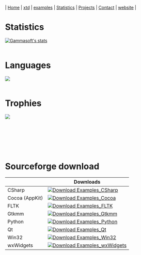 | [Home](README.md) | [xtd](https://github.com/gammasoft71/xtd) | [examples](https://github.com/gammasoft71/examples) | [Statistics](statistics.md) | [Projects](https://sourceforge.net/u/gammasoft71) | [Contact](contact.md) | [website](https://gammasoft71.wixsite.com/gammasoft) |

# Statistics

<a href="https://github.com/gammasoft71">
  <img align="center" src="https://github-readme-stats.vercel.app/api?username=gammasoft71&show_icons=true&include_all_commits=true&show_icons=true&title_color=fff&icon_color=79ff97&text_color=9f9f9f&bg_color=151515" alt="Gammasoft's stats" />
</a>
<br><br>

# Languages

<a href="https://github.com/gammasoft71?tab=repositories">
  <img align="center" src="https://github-readme-stats.vercel.app/api/top-langs/?username=gammasoft71&layout=compact&show_icons=true&title_color=fff&icon_color=79ff97&text_color=9f9f9f&bg_color=151515" />
</a>
<br><br>

# Trophies

<a href="https://github.com/ryo-ma/github-profile-trophy">
  <img align="left" src="https://github-profile-trophy.vercel.app/?username=gammasoft71&theme=gruvbox" />
</a>
<br><br>


<br><br><br><br>
# Sourceforge download

|                | Downloads                                                                                                                                                               |
|----------------|-------------------------------------------------------------------------------------------------------------------------------------------------------------------------|
| CSharp         | [![Download Examples_CSharp](https://img.shields.io/sourceforge/dt/csharpexample.svg)](https://sourceforge.net/projects/csharpexample/files/latest/download)            |
| Cocoa (AppKit) | [![Download Examples_Cocoa](https://img.shields.io/sourceforge/dt/objectivecexamples.svg)](https://sourceforge.net/projects/objectivecexamples/files/latest/download)   |
| FLTK           | [![Download Examples_FLTK](https://img.shields.io/sourceforge/dt/fltkexamples.svg)](https://sourceforge.net/projects/fltkexamples/files/latest/download)                |
| Gtkmm          | [![Download Examples_Gtkmm](https://img.shields.io/sourceforge/dt/gtkmmexamples.svg)](https://sourceforge.net/projects/gtkmmexamples/files/latest/download)             |
| Python         | [![Download Examples_Python](https://img.shields.io/sourceforge/dt/pythonexample.svg)](https://sourceforge.net/projects/pythonexample/files/latest/download)            |
| Qt             | [![Download Examples_Qt](https://img.shields.io/sourceforge/dt/qtexample.svg)](https://sourceforge.net/projects/qtexample/files/latest/download)                        |
| Win32          | [![Download Examples_Win32](https://img.shields.io/sourceforge/dt/win32examples.svg)](https://sourceforge.net/projects/win32examples/files/latest/download)             |
| wxWidgets      | [![Download Examples_wxWidgets](https://img.shields.io/sourceforge/dt/wxwidgetsexamples.svg)](https://sourceforge.net/projects/wxwidgetsexamples/files/latest/download) |
